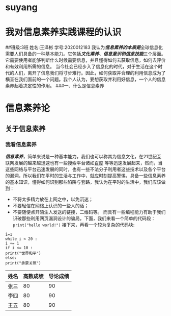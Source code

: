 # suyang
 #                 我对信息素养实践课程的认识
##班级:3班  姓名:王泽彬  学号:2020012183
我认为***信息素养的本质是***全球信息化需要人们具备的一种基本能力。它包括***文化素养、信息意识和信息技能***三个层面。它需要使用者能够判断什么时候需要信息，并且懂得如何去获取信息，如何去评价和有效利用所需的信息。
当今社会已经步入了信息化的时代，对于生活在这个时代的人们，离开了信息我们将寸步难行。因此，如何获取并合理的利用信息成为了横亘在我们面前的一个问题。我个人认为，要想获取并利用好信息，一个人的信息素养起着决定性的作用。
###一、什么是信息素养
 # 信息素养论
 ## 关于信息素养
 ### 我看信息素养
***信息素养***，简单来说是一种基本能力，我们也可以称其为信息文化，在21世纪互联网发展的越来越迅速也有一些搜索平台诸如[百度](https://www.baidu.com)   等等迅速发展起来，然而，当这些网络与平台迅速发展的同时，也有一些不法分子利用者这些技术以及各个平台的漏洞，所以我们在平时的生活与工作中，就应时刻提高警惕，具备一些信息素养的基本知识，懂得如何识别那些陷阱与套路，我认为在平时的生活中，我们应该做到：
+ 不将太多精力放在上网之中，以免沉迷；
+ 不要轻信在网络上认识的一些人的话；
+ 不要随便点开陌生人发送的链接，二维码等。
  而具有一些编程能力有助于我们识破那些利用网页漏洞设计的骗局，下面，我们来看一个简单的代码段：
  ` print("hello world!")`
  接下来，再看一个较为复杂的代码块:

```
i=1
while i < 20 :
i += 1
if i <= 10 :
print("世界和平")
else:
print("承蒙关照")
```

| 姓名 | 高数成绩 | 导论成绩 |
| ---- | -------- | -------- |
| 张三 | 80       | 90       |
| 李四 | 80       | 90       |
| 王五 | 80       | 90       |

